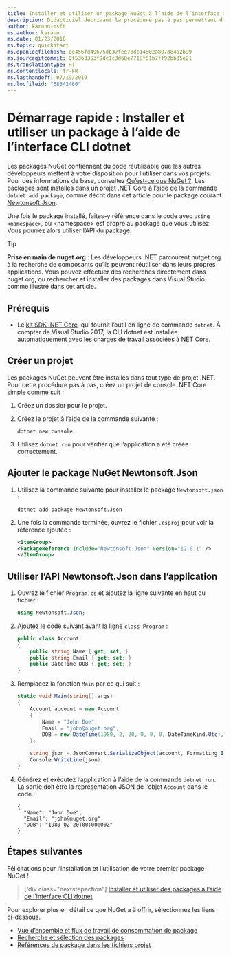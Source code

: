 ```yaml
---
title: Installer et utiliser un package NuGet à l’aide de l’interface CLI dotnet
description: Didacticiel décrivant la procédure pas à pas permettant d’installer et d’utiliser un package NuGet dans un projet .NET Core.
author: karann-msft
ms.author: karann
ms.date: 01/23/2018
ms.topic: quickstart
ms.openlocfilehash: ee456fd49675db37fee78dc14502a897d84a2b99
ms.sourcegitcommit: 0f5363353f9dc1c3d68e7718f51b7ff92bb35e21
ms.translationtype: HT
ms.contentlocale: fr-FR
ms.lasthandoff: 07/19/2019
ms.locfileid: "68342460"
---
```

# <a name="quickstart-install-and-use-a-package-using-the-dotnet-cli"></a>Démarrage rapide : Installer et utiliser un package à l’aide de l’interface CLI dotnet

Les packages NuGet contiennent du code réutilisable que les autres développeurs mettent à votre disposition pour l’utiliser dans vos projets. Pour des informations de base, consultez [Qu’est-ce que NuGet ?](../What-is-NuGet.md). Les packages sont installés dans un projet .NET Core à l’aide de la commande `dotnet add package`, comme décrit dans cet article pour le package courant [Newtonsoft.Json](https://www.nuget.org/packages/Newtonsoft.Json/).

Une fois le package installé, faites-y référence dans le code avec `using <namespace>`, où \<namespace\> est propre au package que vous utilisez. Vous pourrez alors utiliser l’API du package.

> [!Tip]
> **Prise en main de nuget.org** : Les développeurs .NET parcourent nutget.org à la recherche de composants qu’ils peuvent réutiliser dans leurs propres applications. Vous pouvez effectuer des recherches directement dans nuget.org, ou rechercher et installer des packages dans Visual Studio comme illustré dans cet article.

## <a name="prerequisites"></a>Prérequis

- Le [kit SDK .NET Core](https://www.microsoft.com/net/download/), qui fournit l’outil en ligne de commande `dotnet`. À compter de Visual Studio 2017, la CLI dotnet est installée automatiquement avec les charges de travail associées à NET Core.

## <a name="create-a-project"></a>Créer un projet

Les packages NuGet peuvent être installés dans tout type de projet .NET. Pour cette procédure pas à pas, créez un projet de console .NET Core simple comme suit :

1. Créez un dossier pour le projet.

1. Créez le projet à l’aide de la commande suivante :

    ```cli
    dotnet new console
    ```

1. Utilisez `dotnet run` pour vérifier que l’application a été créée correctement.

## <a name="add-the-newtonsoftjson-nuget-package"></a>Ajouter le package NuGet Newtonsoft.Json

1. Utilisez la commande suivante pour installer le package `Newtonsoft.json` :

    ```cli
    dotnet add package Newtonsoft.Json
    ```

2. Une fois la commande terminée, ouvrez le fichier `.csproj` pour voir la référence ajoutée :

    ```xml
   <ItemGroup>
    <PackageReference Include="Newtonsoft.Json" Version="12.0.1" />
   </ItemGroup>
    ```

## <a name="use-the-newtonsoftjson-api-in-the-app"></a>Utiliser l’API Newtonsoft.Json dans l’application

1. Ouvrez le fichier `Program.cs` et ajoutez la ligne suivante en haut du fichier :

    ```cs
    using Newtonsoft.Json;
    ```

1. Ajoutez le code suivant avant la ligne `class Program` :

    ```cs
    public class Account
    {
        public string Name { get; set; }
        public string Email { get; set; }
        public DateTime DOB { get; set; }
    }
    ```

1. Remplacez la fonction `Main` par ce qui suit :

    ```cs
    static void Main(string[] args)
    {
        Account account = new Account
        {
            Name = "John Doe",
            Email = "john@nuget.org",
            DOB = new DateTime(1980, 2, 20, 0, 0, 0, DateTimeKind.Utc),
        };

        string json = JsonConvert.SerializeObject(account, Formatting.Indented);
        Console.WriteLine(json);
    }
    ```

1. Générez et exécutez l’application à l’aide de la commande `dotnet run`. La sortie doit être la représentation JSON de l’objet `Account` dans le code :

    ```output
    {
      "Name": "John Doe",
      "Email": "john@nuget.org",
      "DOB": "1980-02-20T00:00:00Z"
    }
    ```

## <a name="next-steps"></a>Étapes suivantes

Félicitations pour l’installation et l’utilisation de votre premier package NuGet !

> [!div class="nextstepaction"]
> [Installer et utiliser des packages à l’aide de l’interface CLI dotnet](../consume-packages/install-use-packages-dotnet-cli.md)

Pour explorer plus en détail ce que NuGet a à offrir, sélectionnez les liens ci-dessous.

- [Vue d’ensemble et flux de travail de consommation de package](../consume-packages/overview-and-workflow.md)
- [Recherche et sélection des packages](../consume-packages/finding-and-choosing-packages.md)
- [Références de package dans les fichiers projet](../consume-packages/package-references-in-project-files.md)
